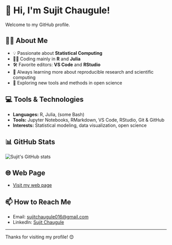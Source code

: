 
# 👋 Hi, I'm Sujit Chaugule!

Welcome to my GitHub profile.

## 🧑‍💻 About Me
- 💡 Passionate about **Statistical Computing**
- 🧑‍🔬 Coding mainly in **R** and **Julia**
- 🛠️ Favorite editors: **VS Code** and **RStudio**
- 🌱 Always learning more about reproducible research and scientific computing
- 🚀 Exploring new tools and methods in open science

## 💻 Tools & Technologies
- **Languages:** R, Julia, (some Bash)
- **Tools:** Jupyter Notebooks, RMarkdown, VS Code, RStudio, Git & GitHub
- **Interests:** Statistical modeling, data visualization, open science

## 📊 GitHub Stats
![Sujit's GitHub stats](https://github-readme-stats.vercel.app/api?username=sujit016&show_icons=true)

## 🌐 Web Page
- [Visit my web page](https://tinyurl.com/Sujit106)

## 📫 How to Reach Me
- Email: [sujitchaugule016@gmail.com](mailto:sujitchaugule016@gmail.com)
- LinkedIn: [Sujit Chaugule](https://www.linkedin.com/in/sujit-chaugule-52a354213)

---

Thanks for visiting my profile! 😊

